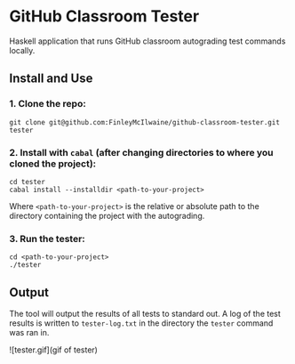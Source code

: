 # GitHub Classroom Tester

Haskell application that runs GitHub classroom autograding test commands locally.

## Install and Use

### 1. Clone the repo:

```
git clone git@github.com:FinleyMcIlwaine/github-classroom-tester.git tester
```

### 2. Install with `cabal` (after changing directories to where you cloned the project):

```
cd tester
cabal install --installdir <path-to-your-project>
```

Where `<path-to-your-project>` is the relative or absolute path to the directory containing the project with the autograding.

### 3. Run the tester:

```
cd <path-to-your-project>
./tester
```

## Output

The tool will output the results of all tests to standard out. A log of the test results is written to `tester-log.txt` in the directory the `tester` command was ran in.

![tester.gif](gif of tester)
